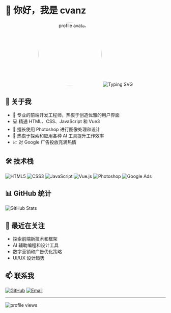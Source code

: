 # 👋 你好，我是 cvanz

<div align="center">
  <img src="https://avatars.githubusercontent.com/youtwoothertwoo" width="200" height="200" alt="profile avatar" style="border-radius: 50%;" />
  
  <img src="https://readme-typing-svg.demolab.com?font=Fira+Code&pause=1000&color=2C96F7&center=true&vCenter=true&width=435&lines=前端开发工程师;UI%2FUX+设计爱好者;AI+工具探索者" alt="Typing SVG" />
</div>

## 🚀 关于我

- 🎨 专业的前端开发工程师，热衷于创造优雅的用户界面
- 💻 精通 HTML、CSS、JavaScript 和 Vue3
- 🎯 擅长使用 Photoshop 进行图像处理和设计
- 🤖 热衷于探索和应用各种 AI 工具提升工作效率
- 📈 对 Google 广告投放充满热情

## 🛠️ 技术栈

<div align="left">

![HTML5](https://img.shields.io/badge/-HTML5-E34F26?style=flat-square&logo=html5&logoColor=white)
![CSS3](https://img.shields.io/badge/-CSS3-1572B6?style=flat-square&logo=css3)
![JavaScript](https://img.shields.io/badge/-JavaScript-F7DF1E?style=flat-square&logo=javascript&logoColor=black)
![Vue.js](https://img.shields.io/badge/-Vue.js-4FC08D?style=flat-square&logo=vue.js&logoColor=white)
![Photoshop](https://img.shields.io/badge/-Photoshop-31A8FF?style=flat-square&logo=adobe-photoshop&logoColor=white)
![Google Ads](https://img.shields.io/badge/-Google%20Ads-4285F4?style=flat-square&logo=google-ads&logoColor=white)

</div>

## 📊 GitHub 统计

<div align="left">
  <img src="https://github-readme-stats.vercel.app/api?username=youtwoothertwoo&show_icons=true&theme=tokyonight" alt="GitHub Stats" />
</div>

## 🎯 最近在关注

- 探索前端新技术和框架
- AI 辅助编程和设计工具
- 数字营销和广告优化策略
- UI/UX 设计趋势

## 📫 联系我

<div align="left">

[![GitHub](https://img.shields.io/badge/-GitHub-181717?style=flat-square&logo=github)](https://github.com/youtwoothertwoo/youtwoothertwoo)
[![Email](https://img.shields.io/badge/-Email-D14836?style=flat-square&logo=gmail&logoColor=white)](mailto:2422545779Q@qq.com)

</div>

---

<div align="left">
  <img src="https://komarev.com/ghpvc/?username=youtwoothertwoo&color=blue&style=flat-square" alt="profile views" />
</div> 
